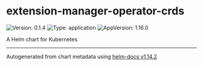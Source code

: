 # extension-manager-operator-crds

![Version: 0.1.4](https://img.shields.io/badge/Version-0.1.4-informational?style=flat-square) ![Type: application](https://img.shields.io/badge/Type-application-informational?style=flat-square) ![AppVersion: 1.16.0](https://img.shields.io/badge/AppVersion-1.16.0-informational?style=flat-square)

A Helm chart for Kubernetes

----------------------------------------------
Autogenerated from chart metadata using [helm-docs v1.14.2](https://github.com/norwoodj/helm-docs/releases/v1.14.2)
